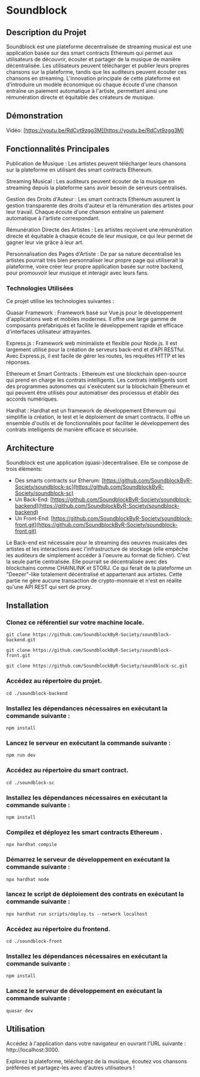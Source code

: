 # Soundblock

## Description du Projet

Soundblock est une plateforme décentralisée de streaming musical est une application basée sur des smart contracts Ethereum qui permet aux utilisateurs de découvrir, écouter et partager de la musique de manière décentralisée. Les utilisateurs peuvent télécharger et publier leurs propres chansons sur la plateforme, tandis que les auditeurs peuvent écouter ces chansons en streaming. L'innovation principale de cette plateforme est d'introduire un modèle économique où chaque écoute d'une chanson entraîne un paiement automatique à l'artiste, permettant ainsi une rémunération directe et équitable des créateurs de musique.

## Démonstration

Vidéo: [https://youtu.be/RdCvt9zgg3M](https://youtu.be/RdCvt9zgg3M)

## Fonctionnalités Principales

Publication de Musique : Les artistes peuvent télécharger leurs chansons sur la plateforme en utilisant des smart contracts Ethereum.

Streaming Musical : Les auditeurs peuvent écouter de la musique en streaming depuis la plateforme sans avoir besoin de serveurs centralisés.

Gestion des Droits d'Auteur : Les smart contracts Ethereum assurent la gestion transparente des droits d'auteur et la rémunération des artistes pour leur travail. Chaque écoute d'une chanson entraîne un paiement automatique à l'artiste correspondant.

Rémunération Directe des Artistes : Les artistes reçoivent une rémunération directe et équitable à chaque écoute de leur musique, ce qui leur permet de gagner leur vie grâce à leur art.

Personnalisation des Pages d'Artiste : De par sa nature decentralisé les artistes pourrait trés bien personnaliser leur propre page qui utiliserait la plateforme, voire créer leur propre application basée sur notre backend, pour promouvoir leur musique et interagir avec leurs fans.

### Technologies Utilisées

Ce projet utilise les technologies suivantes :

Quasar Framework : Framework basé sur Vue.js pour le développement d'applications web et mobiles modernes. Il offre une large gamme de composants préfabriqués et facilite le développement rapide et efficace d'interfaces utilisateur attrayantes.

Express.js : Framework web minimaliste et flexible pour Node.js. Il est largement utilisé pour la création de serveurs back-end et d'API RESTful. Avec Express.js, il est facile de gérer les routes, les requêtes HTTP et les réponses.

Ethereum et Smart Contracts : Ethereum est une blockchain open-source qui prend en charge les contrats intelligents. Les contrats intelligents sont des programmes autonomes qui s'exécutent sur la blockchain Ethereum et qui peuvent être utilisés pour automatiser des processus et établir des accords numériques.

Hardhat : Hardhat est un framework de développement Ethereum qui simplifie la création, le test et le déploiement de smart contracts. Il offre un ensemble d'outils et de fonctionnalités pour faciliter le développement des contrats intelligents de manière efficace et sécurisée.

## Architecture

Soundblock est une application (quasi-)decentralisee. Elle se compose de trois élèments:

- Des smarts contracts sur Etherum: [https://github.com/SoundblockByR-Society/soundblock-sc](https://github.com/SoundblockByR-Society/soundblock-sc)
- Un Back-End: [https://github.com/SoundblockByR-Society/soundblock-backend](https://github.com/SoundblockByR-Society/soundblock-backend)
- Un Front-End: [https://github.com/SoundblockByR-Society/soundblock-front.git](https://github.com/SoundblockByR-Society/soundblock-front.git)

Le Back-end est nécessaire pour le streaming des oeuvres musicales des artistes et les interactions avec l'infrastructure de stockage (elle empêche les auditeurs de simplement accéder à l'oeuvre au format de fichier). C'est la seule partie centralisée. Elle pourrait se décentralisée avec des blockchains comme CHAINLINK et STORJ. Ce qui ferait de la plateforme un "Deezer"-like totalement décentralisé et appartenant aux artistes.
Cette partie ne gère aucune transaction de crypto-monnaie et n'est en réalite qu'une API REST qui sert de proxy.

## Installation

### Clonez ce référentiel sur votre machine locale.

```
git clone https://github.com/SoundblockByR-Society/soundblock-backend.git

git clone https://github.com/SoundblockByR-Society/soundblock-front.git

git clone https://github.com/SoundblockByR-Society/soundblock-sc.git
```

### Accédez au répertoire du projet.

```
cd ./soundblock-backend
```

### Installez les dépendances nécessaires en exécutant la commande suivante :

```
npm install
```

### Lancez le serveur en exécutant la commande suivante :

```
npm run dev
```

### Accédez au répertoire du smart contract.

```
cd ./soundblock-sc
```

### Installez les dépendances nécessaires en exécutant la commande suivante :

```
npm install
```

### Compilez et déployez les smart contracts Ethereum .

```
npx hardhat compile
```

### Démarrez le serveur de développement en exécutant la commande suivante :

```
npx hardhat node
```

### lancez le script de déploiement des contrats en exécutant la commande suivante :

```
npx hardhat run scripts/deploy.ts --network localhost
```

### Accédez au répertoire du frontend.

```
cd ./soundblock-front
```

### Installez les dépendances nécessaires en exécutant la commande suivante :

```
npm install
```

### Lancez le serveur de développement en exécutant la commande suivante :

```
quasar dev
```

## Utilisation

Accédez à l'application dans votre navigateur en ouvrant l'URL suivante : http://localhost:3000.

Explorez la plateforme, téléchargez de la musique, écoutez vos chansons préférées et partagez-les avec d'autres utilisateurs !
